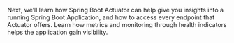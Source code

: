 Next, we’ll learn how Spring Boot Actuator can help give you insights into a running Spring Boot Application, and how to access every endpoint that Actuator offers. Learn how metrics and monitoring through health indicators helps the application gain visibility.
